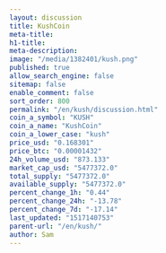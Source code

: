 ```yaml
---
layout: discussion
title: KushCoin
meta-title: 
h1-title: 
meta-description: 
image: "/media/1382401/kush.png"
published: true
allow_search_engine: false
sitemap: false
enable_comment: false
sort_order: 800
permalink: "/en/kush/discussion.html"
coin_a_symbol: "KUSH"
coin_a_name: "KushCoin"
coin_a_lower_case: "kush"
price_usd: "0.168301"
price_btc: "0.00001432"
24h_volume_usd: "873.133"
market_cap_usd: "5477372.0"
total_supply: "5477372.0"
available_supply: "5477372.0"
percent_change_1h: "0.44"
percent_change_24h: "-13.78"
percent_change_7d: "-17.14"
last_updated: "1517140753"
parent-url: "/en/kush/"
author: Sam
---
```


